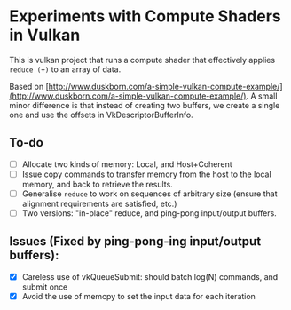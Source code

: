 # Experiments with Compute Shaders in Vulkan

This is vulkan project that runs a compute shader that effectively applies `reduce (+)` to an array of data.

Based on [http://www.duskborn.com/a-simple-vulkan-compute-example/](http://www.duskborn.com/a-simple-vulkan-compute-example/).
A small minor difference is that instead of creating two buffers, we create a
single one and use the offsets in VkDescriptorBufferInfo.

## To-do
- [ ] Allocate two kinds of memory: Local, and Host+Coherent
- [ ] Issue copy commands to transfer memory from the host to the local memory,
and back to retrieve the results.
- [ ] Generalise `reduce` to work on sequences of arbitrary size (ensure that
  alignment requirements are satisfied, etc.)
- [ ] Two versions: "in-place" reduce, and ping-pong input/output buffers.

## Issues (Fixed by ping-pong-ing input/output buffers):

- [x] Careless use of vkQueueSubmit: should batch log(N) commands, and submit once
- [x] Avoid the use of memcpy to set the input data for each iteration
